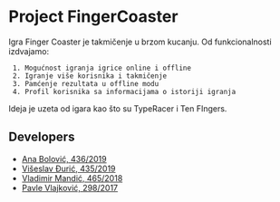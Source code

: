 # Project FingerCoaster

Igra Finger Coaster je takmičenje u brzom kucanju. 
Od funkcionalnosti izdvajamo:

     1. Mogućnost igranja igrice online i offline
     2. Igranje više korisnika i takmičenje
     3. Pamćenje rezultata u offline modu
     4. Profil korisnika sa informacijama o istoriji igranja
Ideja je uzeta od igara kao što su TypeRacer i Ten FIngers.

## Developers

- [Ana Bolović, 436/2019](https://gitlab.com/anabolovic)
- [Višeslav Đurić, 435/2019](https://gitlab.com/viseslavdj)
- [Vladimir Mandić, 465/2018](https://gitlab.com/VladimirMandic10)
- [Pavle Vlajković, 298/2017](https://gitlab.com/PavleVl)
